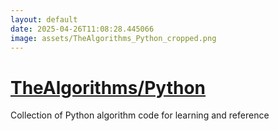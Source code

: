 ```yaml
---
layout: default
date: 2025-04-26T11:08:28.445066
image: assets/TheAlgorithms_Python_cropped.png
---
```


# [TheAlgorithms/Python](https://github.com/TheAlgorithms/Python)

Collection of Python algorithm code for learning and reference
